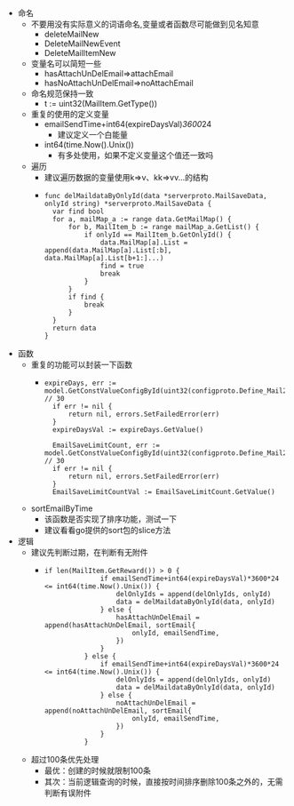 - 命名
	- 不要用没有实际意义的词语命名,变量或者函数尽可能做到见名知意
		- deleteMailNew
		- DeleteMailNewEvent
		- DeleteMailItemNew
	- 变量名可以简短一些
		- hasAttachUnDelEmail=>attachEmail
		- hasNoAttachUnDelEmail=>noAttachEmail
	- 命名规范保持一致
		- t := uint32(MailItem.GetType())
	- 重复的使用的定义变量
		- emailSendTime+int64(expireDaysVal)*3600*24
			- 建议定义一个白能量
		- int64(time.Now().Unix())
			- 有多处使用，如果不定义变量这个值还一致吗
	- 遍历
		- 建议遍历数据的变量使用k=>v、kk=>vv...的结构
		- ```
		  func delMaildataByOnlyId(data *serverproto.MailSaveData, onlyId string) *serverproto.MailSaveData {
		  	var find bool
		  	for a, mailMap_a := range data.GetMailMap() {
		  		for b, MailItem_b := range mailMap_a.GetList() {
		  			if onlyId == MailItem_b.GetOnlyId() {
		  				data.MailMap[a].List = append(data.MailMap[a].List[:b], data.MailMap[a].List[b+1:]...)
		  				find = true
		  				break
		  			}
		  		}
		  		if find {
		  			break
		  		}
		  	}
		  	return data
		  }
		  ```
- 函数
	- 重复的功能可以封装一下函数
		- ```
		  expireDays, err := model.GetConstValueConfigById(uint32(configproto.Define_Mail2502)) // 30
		  	if err != nil {
		  		return nil, errors.SetFailedError(err)
		  	}
		  	expireDaysVal := expireDays.GetValue()
		  
		  	EmailSaveLimitCount, err := model.GetConstValueConfigById(uint32(configproto.Define_Mail2501)) // 30
		  	if err != nil {
		  		return nil, errors.SetFailedError(err)
		  	}
		  	EmailSaveLimitCountVal := EmailSaveLimitCount.GetValue()
		  ```
	- sortEmailByTime
		- 该函数是否实现了排序功能，测试一下
		- 建议看看go提供的sort包的slice方法
- 逻辑
	- 建议先判断过期，在判断有无附件
		- ```
		  if len(MailItem.GetReward()) > 0 {
		  				if emailSendTime+int64(expireDaysVal)*3600*24 <= int64(time.Now().Unix()) {
		  					delOnlyIds = append(delOnlyIds, onlyId)
		  					data = delMaildataByOnlyId(data, onlyId)
		  				} else {
		  					hasAttachUnDelEmail = append(hasAttachUnDelEmail, sortEmail{
		  						onlyId, emailSendTime,
		  					})
		  				}
		  			} else {
		  				if emailSendTime+int64(expireDaysVal)*3600*24 <= int64(time.Now().Unix()) {
		  					delOnlyIds = append(delOnlyIds, onlyId)
		  					data = delMaildataByOnlyId(data, onlyId)
		  				} else {
		  					noAttachUnDelEmail = append(noAttachUnDelEmail, sortEmail{
		  						onlyId, emailSendTime,
		  					})
		  				}
		  			}
		  ```
	- 超过100条优先处理
		- 最优：创建的时候就限制100条
		- 其次：当前逻辑查询的时候，直接按时间排序删除100条之外的，无需判断有误附件